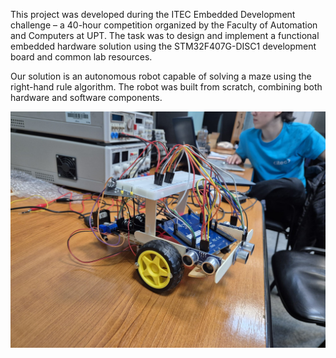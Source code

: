 This project was developed during the ITEC Embedded Development challenge – a 40-hour competition organized by the Faculty of Automation and Computers at UPT. The task was to design and implement a functional embedded hardware solution using the STM32F407G-DISC1 development board and common lab resources.

Our solution is an autonomous robot capable of solving a maze using the right-hand rule algorithm. The robot was built from scratch, combining both hardware and software components.

![Photo](photo.jpg)

